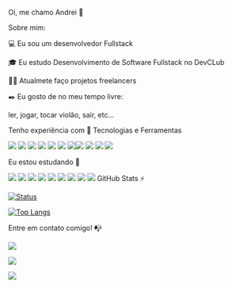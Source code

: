 Oi, me chamo Andrei 👋

Sobre mim:

💻 Eu sou um desenvolvedor Fullstack

🎓 Eu estudo Desenvolvimento de Software Fullstack no DevCLub

👩‍💻 Atualmete faço projetos freelancers

✒️ Eu gosto de no meu tempo livre:
   
   ler, jogar, tocar violão, sair, etc...

Tenho experiência com 🔧
Tecnologias e Ferramentas

<img src="https://img.shields.io/badge/HTML5-E34F26?style=for-the-badge&logo=html5&logoColor=white"> <img src="https://img.shields.io/badge/CSS3-1572B6?style=for-the-badge&logo=css3&logoColor=white"> <img src="https://img.shields.io/badge/JavaScript-F7DF1E?style=for-the-badge&logo=javascript&logoColor=black"> <img src="https://img.shields.io/badge/React-20232A?style=for-the-badge&logo=react&logoColor=61DAF"> <img src="https://img.shields.io/badge/Node.js-43853D?style=for-the-badge&logo=node.js&logoColor=white"> <img src="https://img.shields.io/badge/GIT-E44C30?style=for-the-badge&logo=git&logoColor=white"> <img src="https://img.shields.io/badge/GitHub-100000?style=for-the-badge&logo=github&logoColor=white
"><img src="https://img.shields.io/badge/Figma-F24E1E?style=for-the-badge&logo=figma&logoColor=white"> <img src="https://img.shields.io/badge/PostgreSQL-316192?style=for-the-badge&logo=postgresql&logoColor=white"> <img src="https://img.shields.io/badge/MongoDB-4EA94B?style=for-the-badge&logo=mongodb&logoColor=white"> <img src="https://img.shields.io/badge/Docker-2CA5E0?style=for-the-badge&logo=docker&logoColor=white">

Eu estou estudando 🧩


<img src="https://img.shields.io/badge/React-20232A?style=for-the-badge&logo=react&logoColor=61DAF"> <img src="https://img.shields.io/badge/Node.js-43853D?style=for-the-badge&logo=node.js&logoColor=white"> <img src="https://img.shields.io/badge/JavaScript-F7DF1E?style=for-the-badge&logo=javascript&logoColor=black"> <img src="https://img.shields.io/badge/HTML5-E34F26?style=for-the-badge&logo=html5&logoColor=white"> <img src="https://img.shields.io/badge/CSS3-1572B6?style=for-the-badge&logo=css3&logoColor=white"> <img src="https://img.shields.io/badge/PostgreSQL-316192?style=for-the-badge&logo=postgresql&logoColor=white"> <img src="https://img.shields.io/badge/MongoDB-4EA94B?style=for-the-badge&logo=mongodb&logoColor=white"> <img src="https://img.shields.io/badge/Docker-2CA5E0?style=for-the-badge&logo=docker&logoColor=white"> <img src="https://img.shields.io/badge/Cirrus_CI-4051B5?style=for-the-badge&logo=cirrusci&logoColor=white
">
GitHub Stats ⚡

[![Status](https://github-readme-stats.vercel.app/api?username=Dinoh665)](https://github.com/anuraghazra/github-readme-stats)


[![Top Langs](https://github-readme-stats.vercel.app/api/top-langs/?username=Dinoh665)](https://github.com/anuraghazra/github-readme-stats)

 
Entre em contato comigo! 📭

<a href="mailto:fruhaufandrei@gmail.com" target="_blank"><img src="https://img.shields.io/badge/Gmail-D14836?style=for-the-badge&logo=gmail&logoColor=white"></a>

<a href="https://www.linkedin.com/in/andrei-von-frühauf/" target="_blank"><img src="https://img.shields.io/badge/LinkedIn-0077B5?style=for-the-badge&logo=linkedin&logoColor=white"></a>



<a href="https://wa.me/5548991883278" target="_blank"><img src="https://img.shields.io/badge/WhatsApp-25D366?style=for-the-badge&logo=whatsapp&logoColor=white"></a>

